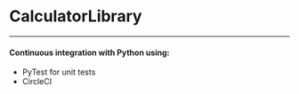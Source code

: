 # CalculatorLibrary

---
#### Continuous integration with Python using:

- PyTest for unit tests
- CircleCI 
